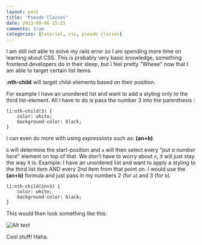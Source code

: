 ```yaml
---
layout: post
title: "Pseudo Classes"
date: 2013-09-06 15:25
comments: true
categories: [tutorial, css, pseudo classes]
---
```


I am still not able to solve my rails error so I am spending more time on learning about CSS. This is probably very basic knowledge, something frontend developers do in their sleep, but I feel pretty "Wheee" now that I am able to target certain list items.

**:nth-child** will target child-elements based on their position. 


For example I have an unordered list and want to add a styling only to the third list-element. All I have to do is pass the number 3 into the parenthesis : 

<pre><code>li:nth-child(3) {
	color: white;
	background-color: black;
}
</code></pre> 


I can even do more with using _expressions_ such as: **(an+b)**.


<code>b</code> will determine the start-position
and <code>a</code> will then select every "_put a number here_" element on top of that. We don't have to worry about <code>n</code>, it will just stay the way it is. Example: I have an unordered list and want to apply a styling to the third list item AND every 2nd item from that point on. I would use the **(an+b)** formula and just pass in my numbers 2 (for <code>a</code>) and 3 (for <code>b</code>). 

<pre><code>li:nth-child(2n+3) {
	color: white;
	background-color: black;
}
</code></pre>

 This would then look something like this: 

![Alt text](https://monosnap.com/image/apdIIHRQbbcK8bipENAVtm0hH.png)

Cool stuff! Haha. 